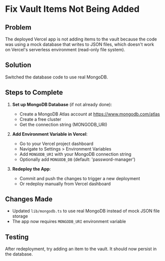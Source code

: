 # Fix Vault Items Not Being Added

## Problem
The deployed Vercel app is not adding items to the vault because the code was using a mock database that writes to JSON files, which doesn't work on Vercel's serverless environment (read-only file system).

## Solution
Switched the database code to use real MongoDB.

## Steps to Complete
1. **Set up MongoDB Database** (if not already done):
   - Create a MongoDB Atlas account at https://www.mongodb.com/atlas
   - Create a free cluster
   - Get the connection string (MONGODB_URI)

2. **Add Environment Variable in Vercel**:
   - Go to your Vercel project dashboard
   - Navigate to Settings > Environment Variables
   - Add `MONGODB_URI` with your MongoDB connection string
   - Optionally add `MONGODB_DB` (default: 'password-manager')

3. **Redeploy the App**:
   - Commit and push the changes to trigger a new deployment
   - Or redeploy manually from Vercel dashboard

## Changes Made
- Updated `lib/mongodb.ts` to use real MongoDB instead of mock JSON file storage
- The app now requires `MONGODB_URI` environment variable

## Testing
After redeployment, try adding an item to the vault. It should now persist in the database.
